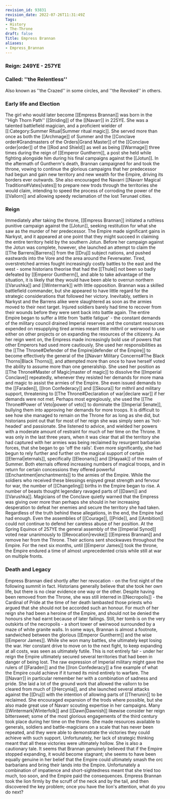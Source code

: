 ```yaml
---
revision_id: 93831
revision_date: 2022-07-26T11:31:49Z
Tags:
- History
- The-Throne
draft: false
Title: Empress Brannan
aliases:
- Empress_Brannan
---
```

### Reign: 249YE - 257YE
### Called: ''the Relentless''
Also known as ''the Crazed'' in some circles, and ''the Revoked'' in others.
### Early life and Election
The girl who would later become [[Empress Brannan]] was born in the ''High Thorn Path'' [[Striding]] of the [[Navarr]] in 225YE. She was a talented battlefield magician, and a proficient wielder of [[:Category:Summer Ritual|Summer ritual magic]]. She served more than once as both the [[Archmage]] of Summer and the [[Conclave order#Grandmasters of the Orders|Grand Master]] of the [[Conclave order|order]] of the [[Rod and Shield]] as well as being [[Warmage]] three times during the reign of [[Emperor Guntherm]], a post she held while fighting alongside him during his final campaigns against the [[Jotun]].
In the aftermath of Guntherm's death, Brannan campaigned for and took the throne, vowing to continue the glorious campaigns that her predecessor had begun and gain new territory and new wealth for the Empire, driving its borders ever outwards. She also encouraged the Navarri [[Navarr Magical Traditions#Vates|vates]] to prepare new trods through the territories she would claim, intending to speed the process of corroding the power of the [[Vallorn]] and allowing speedy reclamation of the lost Terunael cities.
### Reign
Immediately after taking the throne, [[Empress Brannan]] initiated a ruthless punitive campaign against the [[Jotun]], seeking restitution for what she saw as the murder of her predecessor. The Empire made significant gains in Narkyst, and it appeared at one point that they might succeed in claiming the entire territory held by the southern Jotun. Before her campaign against the Jotun was complete, however, she launched an attempt to claim the [[The Barrens|Barrens]] from the [[Druj]] subject nations, and pushed eastwards into the Vore and the area around the Feverwater. Tired, overstretched armies fought increasingly costly battles to the east and the west - some historians theorise that had the [[Thule]] not been so badly defeated by [[Emperor Guntherm]], and able to take advantage of the situation, it is likely that they would have been able to overrun northern [[Varushka]] and [[Wintermark]] with little opposition.
Brannan was a skilled battlefield commander, but she appeared to have little regard for the strategic considerations that followed her victory. Inevitably, settlers in Narkyst and the Barrens alike were slaughtered as soon as the armies moved to their next target. Injured soldiers barely had time to recover from their wounds before they were sent back into battle again. The entire Empire began to suffer a little from 'battle fatigue' - the constant demands of the military council drained Imperial reserves and the constant resources expended on resupplying tired armies meant little mithril or weirwood to use either on other projects or on expanding the resources of the citizenry.
As her reign went on, the Empress made increasingly bold use of powers that other Emperors had used more cautiously. She used her responsibilities as the [[The Throne#Defender of the Empire|defender of the Empire]] to become effectively the general of the [[Navarr Military Concerns#The Black Thorns|Black Thorns]], and attempted more than once to have herself voted the ability to assume more than one generalship. She used her position as [[The Throne#Master of Magic|master of magic]] to dissolve the [[Imperial Conclave]] repeatedly, whenever they resisted her demands for more mana and magic to assist the armies of the Empire. She even issued demands to the [[Faraden]], [[Iron Confederacy]] and [[Skoura]] for mithril and military support, threatening to [[The Throne#Declaration of war|declare war]] if her demands were not met. Perhaps most egregiously, she used the [[The Throne#Power of Veto|power of veto]] to dominate the [[Imperial Senate]], bullying them into approving her demands for more troops.
It is difficult to see how she managed to remain on the Throne for as long as she did, but historians point out that for most of her reign she was simply seen as 'hot-headed' and passionate. She listened to advice, and wielded her powers with a moderate amount of restraint for much of her time on the Throne. It was only in the last three years, when it was clear that all the territory she had captured with her armies was being reclaimed by resurgent barbarian forces, that she began to go 'off the rails'.
Even more significantly, she had begun to rely further and further on the magical support of certain [[Eternal|eternals]], specifically [[Eleonaris]] and [[Hayaak]] of the realm of Summer. Both eternals offered increasing numbers of magical troops, and in return for certain concessions they offered powerful [[Enchantment|enchantments]] to the armies of the Empire. While the soldiers who received these blessings enjoyed great strength and fervour for war, the number of [[Changeling]] births in the Empire began to rise. A number of beasts thought legendary ravaged parts of [[Dawn]] and [[Varushka]]. Magicians of the Conclave quietly warned that the Empress was giving over more than perhaps she should in her increasing desperation to defeat her enemies and secure the territory she had taken. 
Regardless of the truth behind these allegations, in the end, the Empire had had enough. Even the assemblies of [[Courage]], [[Pride]], and [[Ambition]] could not continue to defend her careless abuse of her position. At the Spring Equinox of 257YE the general assembly of the [[Imperial Synod]] voted near unanimously to [[Revocation|revoke]] [[Empress Brannan]] and remove her from the Throne. 
Their actions sent shockwaves throughout the Empire. For the next six months, until [[Emperor James]] took the throne, the Empire endured a time of almost unprecedented crisis while still at war on multiple fronts.
### Death and Legacy
Empress Brannan died shortly after her revocation - on the first night of the following summit in fact. Historians generally believe that she took her own life, but there is no clear evidence one way or the other. Despite having been removed from the Throne, she was still interred in [[Necropolis]] - the Cardinal of Pride at the time of her death lambasted those priests who argued that she should not be accorded such an honour. For much of her reign she had been a heroine of the Empire, and should not be denied the honours she had earnt because of later failings. Still, her tomb is on the very outskirts of the necropolis - a short tower of weirwood surrounded by a maze of white granite walls.
In some ways, Brannan is almost a footnote, sandwiched between the glorious [[Emperor Guntherm]] and the wise [[Emperor James]]. While she won many battles, she ultimately kept losing the war. Her constant drive to move on to the next fight, to keep expanding at all costs, was seen as ultimately futile. This is not entirely fair - under her reign the Empire ultimately secured several territories that had been in danger of being lost. The raw expression of Imperial military might gave the rulers of [[Faraden]] and the [[Iron Confederacy]] a fine example of what the Empire could achieve if it turned its mind entirely to warfare.
The [[Navarr]] in particular remember her with a combination of sadness and pride. She laid a lot of the ground work that allowed the vallorn to be cleared from much of [[Hercynia]], and she launched several attacks against the [[Druj]] with the intention of allowing parts of [[Therunin]] to be reclaimed. She encouraged expansion of the trods where possible, but she also made great use of Navarr scouting expertise in her campaigns. Many [[Wintermark|Winterfolk]] and [[Dawn|Dawnish]] likewise consider her reign bittersweet; some of the most glorious engagements of the third century took place during her time on the throne. She made resources available to generals, soldiers and battle-magicians on a scale that has never been repeated, and they were able to demonstrate the victories they could achieve with such support. Unfortunately, her lack of strategic thinking meant that all these victories were ultimately hollow.
She is also a cautionary tale. It seems that Brannan genuinely believed that if the Empire stopped expanding, it would become stagnant; she seems to have been equally genuine in her belief that the Empire could ultimately smash the orc barbarians and bring their lands into the Empire. Unfortunately a combination of impatience and short-sightedness meant that she tried too much, too soon, and the Empire paid the consequences.
Empress Brannan took the lion firmly by the scruff of the neck and by the tail, and then discovered the key problem; once you have the lion's attention, what do you do next?